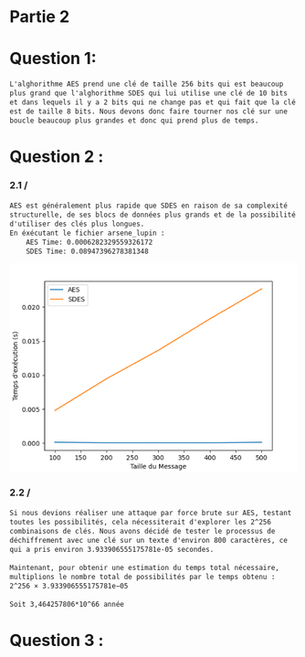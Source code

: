 # Partie 2

# Question 1:
    L'alghorithme AES prend une clé de taille 256 bits qui est beaucoup plus grand que l'alghorithme SDES qui lui utilise une clé de 10 bits et dans lequels il y a 2 bits qui ne change pas et qui fait que la clé est de taille 8 bits. Nous devons donc faire tourner nos clé sur une boucle beaucoup plus grandes et donc qui prend plus de temps.

# Question 2 :
### 2.1 /
    AES est généralement plus rapide que SDES en raison de sa complexité structurelle, de ses blocs de données plus grands et de la possibilité d'utiliser des clés plus longues. 
    En éxécutant le fichier arsene_lupin :
        AES Time: 0.0006282329559326172
        SDES Time: 0.08947396278381348

![Comparaison AES et SDES](doc/compare_AES_SDES.png)

### 2.2 /
    Si nous devions réaliser une attaque par force brute sur AES, testant toutes les possibilités, cela nécessiterait d'explorer les 2^256 combinaisons de clés. Nous avons décidé de tester le processus de déchiffrement avec une clé sur un texte d'environ 800 caractères, ce qui a pris environ 3.933906555175781e-05 secondes.

    Maintenant, pour obtenir une estimation du temps total nécessaire, multiplions le nombre total de possibilités par le temps obtenu :
    2^256 × 3.933906555175781e−05

    Soit 3,464257806*10^66 année





# Question 3 :